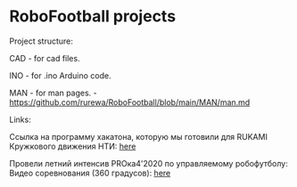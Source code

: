 # RoboFootball projects

Project structure:

CAD - for cad files.

INO - for .ino Arduino code.

MAN - for man pages.
	- https://github.com/rurewa/RoboFootball/blob/main/MAN/man.md

Links:

Ссылка на программу хакатона, которую мы готовили для RUKAMI Кружкового движения НТИ: 
[here](http://izob.net/robofootbal)

Провели летний интенсив PROка4'2020 по управляемому робофутболу:
Видео соревнования (360 градусов):
[here](https://www.youtube.com/watch?v=1IcEM_JlFOs)